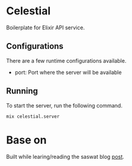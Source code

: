 # Celestial

Boilerplate for Elixir API service.


## Configurations

There are a few runtime configurations available.

* port: Port where the server will be available


## Running

To start the server, run the following command.

`mix celestial.server`



# Base on

Built while learing/reading the saswat blog [post](https://saswat.dev/build-a-simple-rest-api-with-elixir-part-1/).